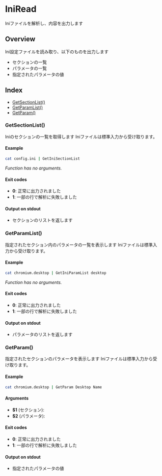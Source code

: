 
# IniRead

Iniファイルを解析し、内容を出力します

## Overview

Ini設定ファイルを読み取り、以下のものを出力します
- セクションの一覧
- パラメータの一覧
- 指定されたパラメータの値

## Index

* [GetSectionList()](#getsectionlist)
* [GetParamList()](#getparamlist)
* [GetParam()](#getparam)

### GetSectionList()

Iniのセクションの一覧を取得します
Iniファイルは標準入力から受け取ります。

#### Example

```bash
cat config.ini | GetIniSectionList
```

_Function has no arguments._

#### Exit codes

* **0**: 正常に出力されました
* **1**: 一部の行で解析に失敗しました

#### Output on stdout

* セクションのリストを返します

### GetParamList()

指定されたセクション内のパラメータの一覧を表示します
Iniファイルは標準入力から受け取ります。

#### Example

```bash
cat chromium.desktop | GetIniParamList desktop
```

_Function has no arguments._

#### Exit codes

* **0**: 正常に出力されました
* **1**: 一部の行で解析に失敗しました

#### Output on stdout

* パラメータのリストを返します

### GetParam()

指定されたセクションのパラメータを表示します
Iniファイルは標準入力から受け取ります。

#### Example

```bash
cat chromium.desktop | GetParam Desktop Name
```

#### Arguments

* **$1** (セクション):
* **$2** (パラメータ):

#### Exit codes

* **0**: 正常に出力されました
* **1**: 一部の行で解析に失敗しました

#### Output on stdout

* 指定されたパラメータの値

